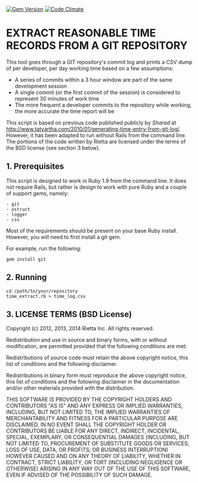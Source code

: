 [![Gem Version](https://badge.fury.io/rb/git_time_extractor.png)](http://badge.fury.io/rb/git_time_extractor)
[![Code Climate](https://codeclimate.com/github/rietta/git_time_extractor/badges/gpa.svg)](https://codeclimate.com/github/rietta/git_time_extractor)
# EXTRACT REASONABLE TIME RECORDS FROM A GIT REPOSITORY

This tool goes through a GIT repository's commit log and prints a CSV dump of per developer, per day working time based on a few assumptions:

 - A series of commits within a 3 hour window are part of the same development session
 - A single commit (or the first commit of the session) is considered to represent 30 minutes of work time
 - The more frequent a developer commits to the repository while working, the more accurate the time report will be

This script is based on previous code published publicly by *Sharad* at http://www.tatvartha.com/2010/01/generating-time-entry-from-git-log/. However, it has been adapted to run without Rails from the command line. The portions of the code written by Rietta are licensed under the terms of the BSD license (see section 3 below).


## 1. Prerequisites

This script is designed to work in Ruby 1.9 from the command line. It does not require Rails, but rather is design to work with pure Ruby and a couple of support gems, namely:

    - git
    - ostruct
    - logger
    - csv

Most of the requirements should be present on your base Ruby install.  However, you will need to first install a git gem.

For example, run the following:

    gem install git

## 2. Running

    cd /path/to/your/repository
    time_extract.rb > time_log.csv


## 3. LICENSE TERMS (BSD License)

Copyright (c) 2012, 2013, 2014 Rietta Inc. All rights reserved.

Redistribution and use in source and binary forms, with or without modification, are permitted provided that the following conditions are met:

Redistributions of source code must retain the above copyright notice, this list of conditions and the following disclaimer.

Redistributions in binary form must reproduce the above copyright notice, this list of conditions and the following disclaimer in the documentation and/or other materials provided with the distribution.

THIS SOFTWARE IS PROVIDED BY THE COPYRIGHT HOLDERS AND CONTRIBUTORS "AS IS" AND ANY EXPRESS OR IMPLIED WARRANTIES, INCLUDING, BUT NOT LIMITED TO, THE IMPLIED WARRANTIES OF MERCHANTABILITY AND FITNESS FOR A PARTICULAR PURPOSE ARE DISCLAIMED. IN NO EVENT SHALL THE COPYRIGHT HOLDER OR CONTRIBUTORS BE LIABLE FOR ANY DIRECT, INDIRECT, INCIDENTAL, SPECIAL, EXEMPLARY, OR CONSEQUENTIAL DAMAGES (INCLUDING, BUT NOT LIMITED TO, PROCUREMENT OF SUBSTITUTE GOODS OR SERVICES; LOSS OF USE, DATA, OR PROFITS; OR BUSINESS INTERRUPTION) HOWEVER CAUSED AND ON ANY THEORY OF LIABILITY, WHETHER IN CONTRACT, STRICT LIABILITY, OR TORT (INCLUDING NEGLIGENCE OR OTHERWISE) ARISING IN ANY WAY OUT OF THE USE OF THIS SOFTWARE, EVEN IF ADVISED OF THE POSSIBILITY OF SUCH DAMAGE.

